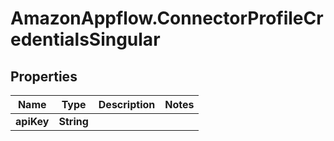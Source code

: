 # AmazonAppflow.ConnectorProfileCredentialsSingular

## Properties

Name | Type | Description | Notes
------------ | ------------- | ------------- | -------------
**apiKey** | **String** |  | 


